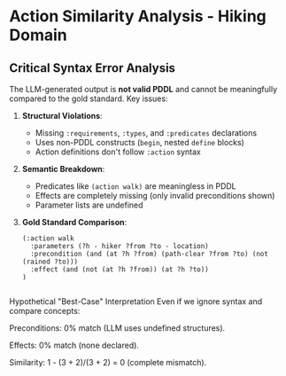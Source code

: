 # Action Similarity Analysis - Hiking Domain

## Critical Syntax Error Analysis
The LLM-generated output is **not valid PDDL** and cannot be meaningfully compared to the gold standard. Key issues:

1. **Structural Violations**:
   - Missing `:requirements`, `:types`, and `:predicates` declarations
   - Uses non-PDDL constructs (`begin`, nested `define` blocks)
   - Action definitions don't follow `:action` syntax

2. **Semantic Breakdown**:
   - Predicates like `(action walk)` are meaningless in PDDL
   - Effects are completely missing (only invalid preconditions shown)
   - Parameter lists are undefined

3. **Gold Standard Comparison**:
   ```pddl
   (:action walk
     :parameters (?h - hiker ?from ?to - location)
     :precondition (and (at ?h ?from) (path-clear ?from ?to) (not (rained ?to)))
     :effect (and (not (at ?h ?from)) (at ?h ?to))
   )


Hypothetical "Best-Case" Interpretation
Even if we ignore syntax and compare concepts:

Preconditions: 0% match (LLM uses undefined structures).

Effects: 0% match (none declared).

Similarity: 1 - (3 + 2)/(3 + 2) = 0 (complete mismatch).

